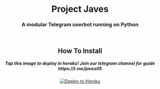 <h1 align="center">Project Javes</h1>
<h3 align="center">A modular Telegram userbot running on Python </h3>
<p align="center">&nbsp;</p>
<h2 align="center">How To Install</h2>
<h5 align="center">Tap this image to deploy in heroku! Join our telegram channel for guide https://t.me/javes05 </h5>
<p align="center"><a href="https://dashboard.heroku.com/new?button-url=https%3A%2F%2Fgithub.com%2Frekcah-pavi%2Fjaves&template=https%3A%2F%2Fgithub.com%2Frekcah-pavi%2Fjaves"> <img src="https://www.vippng.com/png/full/5-53176_baby-groot-png-image-background-groot-reading-book.png" alt="Deploy to Heroku" /></a></p>
